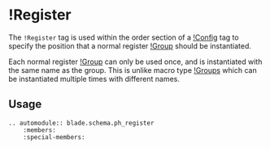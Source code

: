 # !Register
The `!Register` tag is used within the order section of a [!Config](./config.md) tag to specify the position that a normal register [!Group](./group.md) should be instantiated.

Each normal register [!Group](./group.md) can only be used once, and is instantiated with the same name as the group. This is unlike macro type [!Groups](./group.md) which can be instantiated multiple times with different names.

## Usage

```eval_rst
.. automodule:: blade.schema.ph_register
    :members:
    :special-members:
```